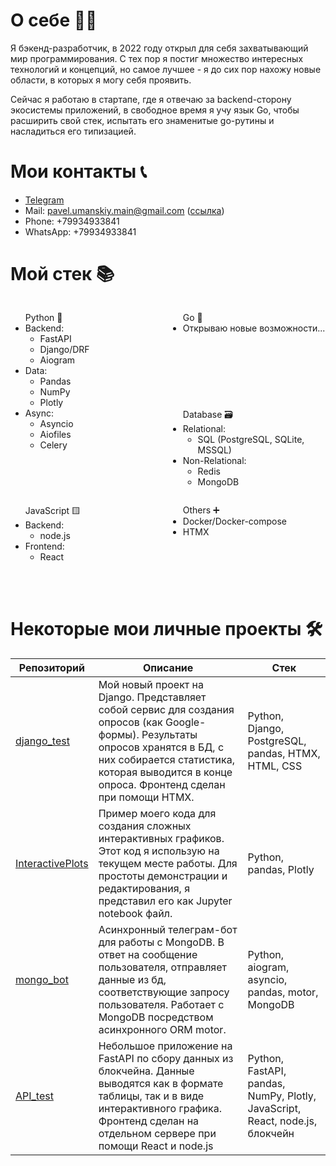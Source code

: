 
# О себе 👱🏻

Я бэкенд-разработчик, в 2022 году открыл для себя захватывающий мир программирования. С тех пор я постиг множество интересных технологий и концепций, но самое лучшее - я до сих пор нахожу новые области, в которых я могу себя проявить.    

Сейчас я работаю в стартапе, где я отвечаю за backend-сторону экосистемы приложений, в свободное время я учу язык Go, чтобы расширить свой стек, испытать его знаменитые go-рутины и насладиться его типизацией.

# Мои контакты 📞
  - [Telegram](https://t.me/misty_light)
  - Mail: pavel.umanskiy.main@gmail.com ([ссылка](pavel.umanskiy.main@gmail.com))
  - Phone: +79934933841
  - WhatsApp: +79934933841

# Мой стек 📚

<div style="display:grid; grid-template-rows: 1fr 1fr 1fr; grid-template-columns: 1fr 1fr">
    <div style="grid-area: 1 / 1 / 3 / 1">
      <ul>Python 🐍
        <li>Backend:
            <ul>
                <li>FastAPI</li>
                <li>Django/DRF</li>
                <li>Aiogram</li>
            </ul>
        </li>
        <li>Data:
            <ul>
                <li>Pandas</li>
                <li>NumPy</li>
                <li>Plotly</li>
            </ul>
        </li>
        <li>Async:
            <ul>
                <li>Asyncio</li>
                <li>Aiofiles</li>
                <li>Celery</li>
            </ul>
        </li>
      </ul>
    </div>
    <div style="grid-area: 3 / 1 / 4 / 1">
      <ul>JavaScript 🟨
        <li>Backend:
            <ul>
                <li>node.js</li>
            </ul>
        </li>
        <li>Frontend:
            <ul>
                <li>React</li>
            </ul>
        </li>
      </ul>
    </div>
    <div style="grid-area: 1 / 2 / 2 / 2">
        <ul>Go 🔵
            <li>Открываю новые возможности...</li>
        </ul>
    </div>
    <div style="grid-area: 2 / 2 / 2 / 2">
        <ul>Database 🗃️
            <li>Relational:
                <ul>
                    <li>SQL (PostgreSQL, SQLite, MSSQL)</li>
                </ul>
            </li>
            <li>Non-Relational:
                <ul>
                    <li>Redis</li>
                    <li>MongoDB</li>
                </ul>
            </li>
        </ul>
    </div>
    <div style="grid-area: 3 / 2 / 3 / 2">
        <ul>Others ➕
            <li>Docker/Docker-compose</li>
            <li>HTMX</li>
        </ul>
    </div>
  </div>
  
# Некоторые мои личные проекты 🛠️

| Репозиторий | Описание | Стек |
| -------- | -------- | ---- |
| [django_test](https://github.com/PavelUmanskiy/django_test) | Мой новый проект на Django. Представляет собой сервис для создания опросов (как Google-формы). Результаты опросов хранятся в БД, с них собирается статистика, которая выводится в конце опроса. Фронтенд сделан при помощи HTMX. | Python, Django, PostgreSQL, pandas, HTMX, HTML, CSS |
| [InteractivePlots](https://github.com/PavelUmanskiy/InteractivePlots) | Пример моего кода для создания сложных интерактивных графиков. Этот код я использую на текущем месте работы. Для простоты демонстрации и редактирования, я представил его как Jupyter notebook файл. | Python, pandas, Plotly |
| [mongo_bot](https://github.com/PavelUmanskiy/mongo_bot) | Асинхронный телеграм-бот для работы с MongoDB. В ответ на сообщение пользователя, отправляет данные из бд, соответствующие запросу пользователя. Работает с MongoDB посредством асинхронного ORM motor. | Python, aiogram, asyncio, pandas, motor, MongoDB |
| [API_test](https://github.com/PavelUmanskiy/API_test) | Небольшое приложение на FastAPI по сбору данных из блокчейна. Данные выводятся как в формате таблицы, так и в виде интерактивного графика. Фронтенд сделан на отдельном сервере при помощи React и node.js | Python, FastAPI, pandas, NumPy, Plotly, JavaScript, React, node.js, блокчейн |
